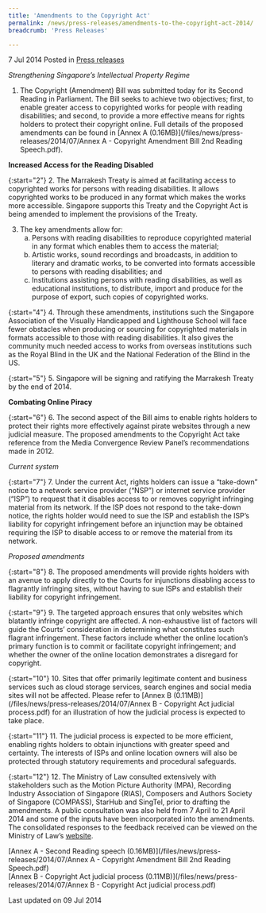 ```yaml
---
title: 'Amendments to the Copyright Act'
permalink: /news/press-releases/amendments-to-the-copyright-act-2014/
breadcrumb: 'Press Releases'

---
```



7 Jul 2014 Posted in [Press releases](/news/press-releases)

*Strengthening Singapore’s Intellectual Property Regime*

1. The Copyright (Amendment) Bill was submitted today for its Second Reading in Parliament. The Bill seeks to achieve two objectives; first, to enable greater access to copyrighted works for people with reading disabilities; and second, to provide a more effective means for rights holders to protect their copyright online. Full details of the proposed amendments can be found in [Annex A (0.16MB)](/files/news/press-releases/2014/07/Annex A - Copyright Amendment Bill 2nd Reading Speech.pdf).

**Increased Access for the Reading Disabled**

{:start="2"}
2. The Marrakesh Treaty is aimed at facilitating access to copyrighted works for persons with reading disabilities. It allows copyrighted works to be produced in any format which makes the works more accessible. Singapore supports this Treaty and the Copyright Act is being amended to implement the provisions of the Treaty.


<ol start="3">
<li>The key amendments allow for:
<ol style="list-style-type: lower-alpha;">
<li>Persons with reading disabilities to reproduce copyrighted material in any format which enables them to access the material;</li>
<li>Artistic works, sound recordings and broadcasts, in addition to literary and dramatic works, to be converted into formats accessible to persons with reading disabilities; and</li>
<li>Institutions assisting persons with reading disabilities, as well as educational institutions, to distribute, import and produce for the purpose of export, such copies of copyrighted works.</li>
</ol>
</li>
</ol>

{:start="4"}
4. Through these amendments, institutions such the Singapore Association of the Visually Handicapped and Lighthouse School will face fewer obstacles when producing or sourcing for copyrighted materials in formats accessible to those with reading disabilities. It also gives the community much needed access to works from overseas institutions such as the Royal Blind in the UK and the National Federation of the Blind in the US.

{:start="5"}
5. Singapore will be signing and ratifying the Marrakesh Treaty by the end of 2014.

**Combating Online Piracy**

{:start="6"}
6. The second aspect of the Bill aims to enable rights holders to protect their rights more effectively against pirate websites through a new judicial measure. The proposed amendments to the Copyright Act take reference from the Media Convergence Review Panel’s recommendations made in 2012.

*Current system*

{:start="7"}
7. Under the current Act, rights holders can issue a “take-down” notice to a network service provider (“NSP”) or internet service provider (“ISP”) to request that it disables access to or removes copyright infringing material from its network. If the ISP does not respond to the take-down notice, the rights holder would need to sue the ISP and establish the ISP’s liability for copyright infringement before an injunction may be obtained requiring the ISP to disable access to or remove the material from its network.

*Proposed amendments*

{:start="8"}
8. The proposed amendments will provide rights holders with an avenue to apply directly to the Courts for injunctions disabling access to flagrantly infringing sites, without having to sue ISPs and establish their liability for copyright infringement.

{:start="9"}
9. The targeted approach ensures that only websites which blatantly infringe copyright are affected. A non-exhaustive list of factors will guide the Courts’ consideration in determining what constitutes such flagrant infringement. These factors include whether the online location’s primary function is to commit or facilitate copyright infringement; and whether the owner of the online location demonstrates a disregard for copyright.

{:start="10"}
10. Sites that offer primarily legitimate content and business services such as cloud storage services, search engines and social media sites will not be affected. Please refer to  [Annex B (0.11MB)](/files/news/press-releases/2014/07/Annex B - Copyright Act judicial process.pdf) for an illustration of how the judicial process is expected to take place.

{:start="11"}
11. The judicial process is expected to be more efficient, enabling rights holders to obtain injunctions with greater speed and certainty. The interests of ISPs and online location owners will also be protected through statutory requirements and procedural safeguards.

{:start="12"}
12. The Ministry of Law consulted extensively with stakeholders such as the Motion Picture Authority (MPA), Recording Industry Association of Singapore (RIAS), Composers and Authors Society of Singapore (COMPASS), StarHub and SingTel, prior to drafting the amendments. A public consultation was also held from 7 April to 21 April 2014 and some of the inputs have been incorporated into the amendments.  The consolidated responses to the feedback received can be viewed on the Ministry of Law’s [website](/news/public-consultations/responses-to-feedback-on-copyright-act-2014). 

[Annex A - Second Reading speech (0.16MB)](/files/news/press-releases/2014/07/Annex A - Copyright Amendment Bill 2nd Reading Speech.pdf)  
[Annex B - Copyright Act judicial process (0.11MB)](/files/news/press-releases/2014/07/Annex B - Copyright Act judicial process.pdf)

<p class="right-side-updated">Last updated on 09 Jul 2014
</p>













